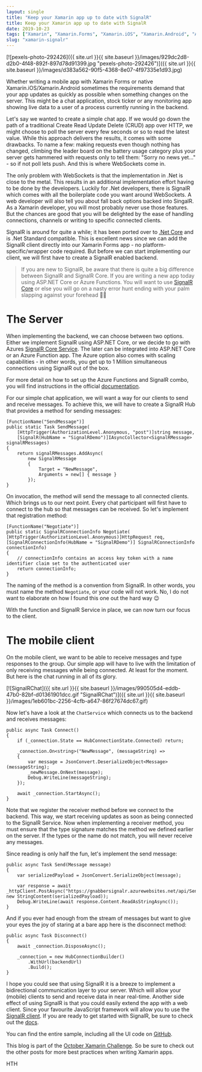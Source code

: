 ```yaml
---
layout: single
title: "Keep your Xamarin app up to date with SignalR"
title: Keep your Xamarin app up to date with SignalR
date: 2019-10-23
tags: ["Xamarin", "Xamarin.Forms", "Xamarin.iOS", "Xamarin.Android", "Azure"]
slug: "xamarin-signalr"
---
```


[![pexels-photo-292426]({{ site.url }}{{ site.baseurl }}/images/929dc2d8-d2b0-4f48-892f-897d78d91399.jpg "pexels-photo-292426")]({{ site.url }}{{ site.baseurl }}/images/d383a562-90f5-4368-8e07-4f97335e1d93.jpg)

Whether writing a mobile app with Xamarin Forms or native Xamarin.iOS/Xamarin.Android sometimes the requirements demand that your app updates as quickly as possible when something changes on the server. This might be a chat application, stock ticker or any monitoring app showing live data to a user of a process currently running in the backend.

Let's say we wanted to create a simple chat app. If we would go down the path of a traditional Create Read Update Delete (CRUD) app over HTTP, we might choose to poll the server every few seconds or so to read the latest value. While this approach delivers the results, it comes with some drawbacks. To name a few: making requests even though nothing has changed, climbing the leader board on the battery usage category plus your server gets hammered with requests only to tell them: "Sorry no news yet..." - so if not poll lets push. And this is where WebSockets come in.

The only problem with WebSockets is that the implementation in .Net is close to the metal. This results in an additional implementation effort having to be done by the developers. Luckily for .Net developers, there is SignalR which comes with all the boilerplate code you want around WebSockets. A web developer will also tell you about fall back options backed into SingalR. As a Xamarin developer, you will most probably never use those features. But the chances are good that you will be delighted by the ease of handling connections, channels or writing to specific connected clients.

SignalR is around for quite a while; it has been ported over to [.Net Core](https://docs.microsoft.com/en-us/aspnet/core/signalr/introduction?view=aspnetcore-3.0?WT.mc_id=DT-MVP-5002881) and is .Net Standard compatible. This is excellent news since we can add the SignalR client directly into our Xamarin Forms app - no platform-specific/wrapper code required. But before we can start implementing our client, we will first have to create a SignalR enabled backend.


> If you are new to SignalR, be aware that there is quite a big difference between SignalR and SignalR Core. If you are writing a new app today using ASP.NET Core or Azure Functions. You will want to use [SignalR Core](https://www.nuget.org/packages/Microsoft.AspNetCore.SignalR.Core/) or else you will go on a nasty error hunt ending with your palm slapping against your forehead ‍🤦‍♂️


# The Server

When implementing the backend, we can choose between two options. Either we implement SignalR using ASP.NET Core, or we decide to go with Azures [SignalR Core Service](https://docs.microsoft.com/en-us/azure/azure-signalr/signalr-overview/?WT.mc_id=Azure-MVP-5002881). The later can be integrated into ASP.NET Core or an Azure Function app. The Azure option also comes with scaling capabilities - in other words, you get up to 1 Million simultaneous connections using SignalR out of the box.

For more detail on how to set up the Azure Functions and SignalR combo, you will find instructions in the official [documentation](https://docs.microsoft.com/en-us/azure/azure-signalr/signalr-quickstart-azure-functions-csharp?WT.mc_id=Azure-MVP-5002881).

For our simple chat application, we will want a way for our clients to send and receive messages. To achieve this, we will have to create a SignalR Hub that provides a method for sending messages:


    [FunctionName("SendMessage")]
    public static Task SendMessage(
        [HttpTrigger(AuthorizationLevel.Anonymous, "post")]string message,
        [SignalR(HubName = "SignalRDemo")]IAsyncCollector<SignalRMessage> signalRMessages)
    {
        return signalRMessages.AddAsync(
            new SignalRMessage
            {
                Target = "NewMessage",
                Arguments = new[] { message }
            });
    }


On invocation, the method will send the message to all connected clients. Which brings us to our next point. Every chat participant will first have to connect to the hub so that messages can be received. So let's implement that registration method:


    [FunctionName("Negotiate")]
    public static SignalRConnectionInfo Negotiate(
    [HttpTrigger(AuthorizationLevel.Anonymous)]HttpRequest req,
    [SignalRConnectionInfo(HubName = "SignalRDemo")] SignalRConnectionInfo connectionInfo)
    {
        // connectionInfo contains an access key token with a name identifier claim set to the authenticated user
        return connectionInfo;
    }


The naming of the method is a convention from SignalR. In other words, you must name the method `Negotiate`, or your code will not work. No, I do not want to elaborate on how I found this one out the hard way 😉

With the function and SignalR Service in place, we can now turn our focus to the client.

# The mobile client

On the mobile client, we want to be able to receive messages and type responses to the group. Our simple app will have to live with the limitation of only receiving messages while being connected. At least for the moment. But here is the chat running in all of its glory.

[![SignalRChat]({{ site.url }}{{ site.baseurl }}/images/990505d4-eddb-47b0-82bf-d01361901dcc.gif "SignalRChat")]({{ site.url }}{{ site.baseurl }}/images/1eb601bc-2256-4cfb-a647-86f27674dc67.gif)

Now let's have a look at the `ChatService` which connects us to the backend and receives messages:


    public async Task Connect()
    {
        if (_connection.State == HubConnectionState.Connected) return;
    
        _connection.On<string>("NewMessage", (messageString) =>
        {
            var message = JsonConvert.DeserializeObject<Message>(messageString);
            _newMessage.OnNext(message);
            Debug.WriteLine(messageString);
        });
    
        await _connection.StartAsync();
    }


Note that we register the receiver method before we connect to the backend. This way, we start receiving updates as soon as being connected to the SignalR Service. Now when implementing a receiver method, you must ensure that the type signature matches the method we defined earlier on the server. If the types or the name do not match, you will never receive any messages.

Since reading is only half the fun, let's implement the send message:


    public async Task Send(Message message)
    {
        var serializedPayload = JsonConvert.SerializeObject(message);
    
        var response = await _httpClient.PostAsync("https://gnabbersignalr.azurewebsites.net/api/SendMessage", new StringContent(serializedPayload));
        Debug.WriteLine(await response.Content.ReadAsStringAsync());
    }


And if you ever had enough from the stream of messages but want to give your eyes the joy of staring at a bare app here is the disconnect method:


    public async Task Disconnect()
    {
        await _connection.DisposeAsync();
    
        _connection = new HubConnectionBuilder()
            .WithUrl(backendUrl)
            .Build();
    }


I hope you could see that using SignalR it is a breeze to implement a bidirectional communication layer to your server. Which will allow your (mobile) clients to send and receive data in near real-time. Another side effect of using SignalR is that you could easily extend the app with a web client. Since your favourite JavaScript framework will allow you to use the [SignalR client](https://docs.microsoft.com/en-us/aspnet/core/signalr/javascript-client?view=aspnetcore-3.0). If you are ready to get started with SignalR, be sure to check out the [docs](https://docs.microsoft.com/en-us/aspnet/core/signalr/introduction?view=aspnetcore-3.0&amp;viewFallbackFrom=aspnetcore-3.0%3FWT.mc_id%3DDT-MVP-5002881).

You can find the entire sample, including all the UI code on [GitHub](https://github.com/mallibone/XamarinSignalR).

This blog is part of the [October Xamarin Challenge](https://github.com/claudiosanchez/OctoberXamarinChallenge). So be sure to check out the other posts for more best practices when writing Xamarin apps.

HTH
